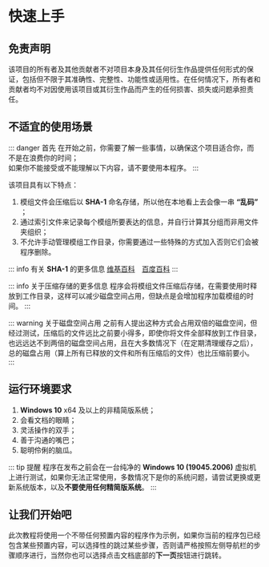 # 快速上手

## 免责声明

该项目的所有者及其他贡献者不对项目本身及其任何衍生作品提供任何形式的保证，包括但不限于其准确性、完整性、功能性或适用性。在任何情况下，所有者和贡献者均不对因使用该项目或其衍生作品而产生的任何损害、损失或问题承担责任。

## 不适宜的使用场景

::: danger 首先
在开始之前，你需要了解一些事情，以确保这个项目适合你，而不是在浪费你的时间；<br/>
如果你不能接受或不能理解以下内容，请不要使用本程序。
:::

该项目具有以下特点：
1. 模组文件会压缩后以 **SHA-1** 命名存储，所以他在本地看上去会像一串 **“乱码”** ；
2. 通过索引文件来记录每个模组所要表达的信息，并自行计算其分组而非用文件夹组织；
3. 不允许手动管理模组工作目录，你需要通过一些特殊的方式加入否则它们会被程序删除。

::: info 有关 **SHA-1** 的更多信息
[维基百科](https://zh.wikipedia.org/wiki/SHA-1)　[百度百科](https://baike.baidu.com/item/SHA-1)
:::

::: info 关于压缩存储的更多信息
程序会将模组文件压缩后存储，在需要使用时释放到工作目录，这样可以减少磁盘空间占用，但缺点是会增加程序加载模组的时间。
:::

::: warning 关于磁盘空间占用
之前有人提出这种方式会占用双倍的磁盘空间，但经过测试，压缩后的文件远比之前要小得多，即使你将文件全部释放到工作目录，也远远达不到两倍的磁盘空间占用，且在大多数情况下（在定期清理缓存之后），总的磁盘占用（算上所有已释放的文件和所有压缩后的文件）也比压缩前要小。
:::


## 运行环境要求

1. **Windows 10** x64 及以上的非精简版系统；
2. 会看文档的眼睛；
3. 灵活操作的双手；
4. 善于沟通的嘴巴；
5. 聪明伶俐的脑瓜。

::: tip 提醒
程序在发布之前会在一台纯净的 **Windows 10 (19045.2006)** 虚拟机上进行测试，如果你无法正常使用，多数情况下是你的系统问题，请尝试更换或更新系统版本，以及**不要使用任何精简版系统**。
:::


## 让我们开始吧

此次教程将使用一个不带任何预置内容的程序作为示例，如果你当前的程序包已经包含某些预置内容，可以选择性的跳过某些步骤，否则请严格按照左侧导航栏的步骤顺序进行，当然你也可以选择点击文档底部的**下一页**按钮进行跳转。
